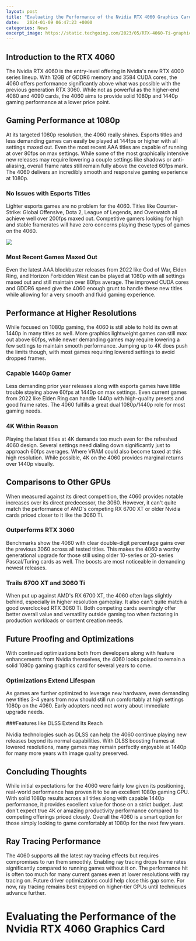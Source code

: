 ```yaml
---
layout: post
title: "Evaluating the Performance of the Nvidia RTX 4060 Graphics Card"
date:   2024-01-09 06:47:23 +0000
categories: News
excerpt_image: https://static.techgoing.com/2023/05/RTX-4060-Ti-graphics-card.3-1024x576.png
---
```

## Introduction to the RTX 4060

The Nvidia RTX 4060 is the entry-level offering in Nvidia's new RTX 4000 series lineup. With 12GB of GDDR6 memory and 3584 CUDA cores, the 4060 offers performance significantly above what was possible with the previous generation RTX 3060. While not as powerful as the higher-end 4080 and 4090 cards, the 4060 aims to provide solid 1080p and 1440p gaming performance at a lower price point. 

## Gaming Performance at 1080p

At its targeted 1080p resolution, the 4060 really shines. Esports titles and less demanding games can easily be played at 144fps or higher with all settings maxed out. Even the most recent AAA titles are capable of running at over 80fps on max settings. While some of the most graphically intensive new releases may require lowering a couple settings like shadows or anti-aliasing, overall frame rates still remain fully above the coveted 60fps mark. The 4060 delivers an incredibly smooth and responsive gaming experience at 1080p.

### No Issues with Esports Titles

Lighter esports games are no problem for the 4060. Titles like Counter-Strike: Global Offensive, Dota 2, League of Legends, and Overwatch all achieve well over 200fps maxed out. Competitive gamers looking for high and stable framerates will have zero concerns playing these types of games on the 4060.


![](https://static.techgoing.com/2023/05/RTX-4060-Ti-graphics-card.3-1024x576.png)
### Most Recent Games Maxed Out

Even the latest AAA blockbuster releases from 2022 like God of War, Elden Ring, and Horizon Forbidden West can be played at 1080p with all settings maxed out and still maintain over 80fps average. The improved CUDA cores and GDDR6 speed give the 4060 enough grunt to handle these new titles while allowing for a very smooth and fluid gaming experience.

## Performance at Higher Resolutions

While focused on 1080p gaming, the 4060 is still able to hold its own at 1440p in many titles as well. More graphics lightweight games can still max out above 60fps, while newer demanding games may require lowering a few settings to maintain smooth performance. Jumping up to 4K does push the limits though, with most games requiring lowered settings to avoid dropped frames.

### Capable 1440p Gamer

Less demanding prior year releases along with esports games have little trouble staying above 60fps at 1440p on max settings. Even current games from 2022 like Elden Ring can handle 1440p with high-quality presets and good frame rates. The 4060 fulfills a great dual 1080p/1440p role for most gaming needs.

### 4K Within Reason 

Playing the latest titles at 4K demands too much even for the refreshed 4060 design. Several settings need dialing down significantly just to approach 60fps averages. Where VRAM could also become taxed at this high resolution. While possible, 4K on the 4060 provides marginal returns over 1440p visually.

## Comparisons to Other GPUs 

When measured against its direct competition, the 4060 provides notable increases over its direct predecessor, the 3060. However, it can't quite match the performance of AMD's competing RX 6700 XT or older Nvidia cards priced closer to it like the 3060 Ti.

### Outperforms RTX 3060 

Benchmarks show the 4060 with clear double-digit percentage gains over the previous 3060 across all tested titles. This makes the 4060 a worthy generational upgrade for those still using older 10-series or 20-series Pascal/Turing cards as well. The boosts are most noticeable in demanding newest releases.

### Trails 6700 XT and 3060 Ti

When put up against AMD's RX 6700 XT, the 4060 often lags slightly behind, especially in higher resolution gameplay. It also can't quite match a good overclocked RTX 3060 Ti. Both competing cards seemingly offer better overall value and versatility outside gaming too when factoring in production workloads or content creation needs.

## Future Proofing and Optimizations

With continued optimizations both from developers along with feature enhancements from Nvidia themselves, the 4060 looks poised to remain a solid 1080p gaming graphics card for several years to come.

### Optimizations Extend Lifespan 

As games are further optimized to leverage new hardware, even demanding new titles 3-4 years from now should still run comfortably at high settings 1080p on the 4060. Early adopters need not worry about immediate upgrade needs.

###Features like DLSS Extend Its Reach 

Nvidia technologies such as DLSS can help the 4060 continue playing new releases beyond its normal capabilities. With DLSS boosting frames at lowered resolutions, many games may remain perfectly enjoyable at 1440p for many more years with image quality preserved.

## Concluding Thoughts 

While initial expectations for the 4060 were fairly low given its positioning, real-world performance has proven it to be an excellent 1080p gaming GPU. With solid 1080p results across all titles along with capable 1440p performance, it provides excellent value for those on a strict budget. Just don't expect true 4K or amazing productivity performance compared to competing offerings priced closely. Overall the 4060 is a smart option for those simply looking to game comfortably at 1080p for the next few years.

## Ray Tracing Performance

The 4060 supports all the latest ray tracing effects but requires compromises to run them smoothly. Enabling ray tracing drops frame rates significantly compared to running games without it on. The performance hit is often too much for many current games even at lower resolutions with ray tracing on. Future driver optimizations could help close this gap some. For now, ray tracing remains best enjoyed on higher-tier GPUs until techniques advance further.

# Evaluating the Performance of the Nvidia RTX 4060 Graphics Card